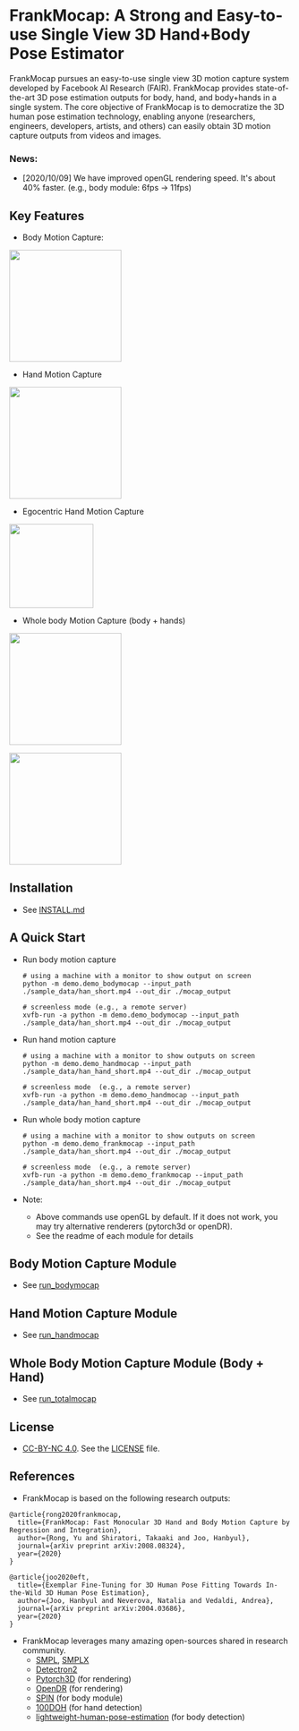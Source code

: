 # FrankMocap: A Strong and Easy-to-use Single View 3D Hand+Body Pose Estimator

FrankMocap pursues an easy-to-use single view 3D motion capture system developed by Facebook AI Research (FAIR). FrankMocap provides state-of-the-art 3D pose estimation outputs for body, hand, and body+hands in a single system. The core objective of FrankMocap is to democratize the 3D human pose estimation technology, enabling anyone (researchers, engineers, developers, artists, and others) can easily obtain 3D motion capture outputs from videos and images.

### News:
  - [2020/10/09] We have improved openGL rendering speed. It's about 40% faster. (e.g., body module: 6fps -> 11fps)

## Key Features
- Body Motion Capture:
<p>
    <img src="https://github.com/jhugestar/jhugestar.github.io/blob/master/img/eft_bodymocap.gif" height="200">
</p>

- Hand Motion Capture
<p>
    <img src="https://github.com/jhugestar/jhugestar.github.io/blob/master/img/frankmocap_hand.gif" height="200">
</p>

- Egocentric Hand Motion Capture
<p>
    <img src="https://github.com/jhugestar/jhugestar.github.io/blob/master/img/frankmotion_egohand.gif" height="150">
</p>

- Whole body Motion Capture (body + hands)
<p>
    <img src="https://github.com/jhugestar/jhugestar.github.io/blob/master/img/frankmocap_wholebody.gif" height="200">
</p>
<p>
    <img src="https://penincillin.github.io/frank_mocap/video_02.gif" height="200">
</p>


## Installation
- See [INSTALL.md](docs/INSTALL.md)

## A Quick Start
- Run body motion capture
  ```
  # using a machine with a monitor to show output on screen
  python -m demo.demo_bodymocap --input_path ./sample_data/han_short.mp4 --out_dir ./mocap_output
  
  # screenless mode (e.g., a remote server)
  xvfb-run -a python -m demo.demo_bodymocap --input_path ./sample_data/han_short.mp4 --out_dir ./mocap_output
  ```

- Run hand motion capture
  ```
  # using a machine with a monitor to show outputs on screen
  python -m demo.demo_handmocap --input_path ./sample_data/han_hand_short.mp4 --out_dir ./mocap_output
  
  # screenless mode  (e.g., a remote server)
  xvfb-run -a python -m demo.demo_handmocap --input_path ./sample_data/han_hand_short.mp4 --out_dir ./mocap_output
  ```

- Run whole body motion capture
  ```
  # using a machine with a monitor to show outputs on screen
  python -m demo.demo_frankmocap --input_path ./sample_data/han_short.mp4 --out_dir ./mocap_output

  # screenless mode  (e.g., a remote server)
  xvfb-run -a python -m demo.demo_frankmocap --input_path ./sample_data/han_short.mp4 --out_dir ./mocap_output
  ```
- Note: 
  - Above commands use openGL by default. If it does not work, you may try alternative renderers (pytorch3d or openDR). 
  - See the readme of each module for details


## Body Motion Capture Module
- See [run_bodymocap](docs/run_bodymocap.md)

## Hand Motion Capture Module
- See [run_handmocap](docs/run_handmocap.md)

## Whole Body Motion Capture Module (Body + Hand)
- See [run_totalmocap](docs/run_totalmocap.md)

## License
- [CC-BY-NC 4.0](https://creativecommons.org/licenses/by-nc/4.0/legalcode). 
See the [LICENSE](LICENSE) file. 

## References
- FrankMocap is based on the following research outputs:
```
@article{rong2020frankmocap,
  title={FrankMocap: Fast Monocular 3D Hand and Body Motion Capture by Regression and Integration},
  author={Rong, Yu and Shiratori, Takaaki and Joo, Hanbyul},
  journal={arXiv preprint arXiv:2008.08324},
  year={2020}
}

@article{joo2020eft,
  title={Exemplar Fine-Tuning for 3D Human Pose Fitting Towards In-the-Wild 3D Human Pose Estimation},
  author={Joo, Hanbyul and Neverova, Natalia and Vedaldi, Andrea},
  journal={arXiv preprint arXiv:2004.03686},
  year={2020}
}
```

- FrankMocap leverages many amazing open-sources shared in research community.
    - [SMPL](https://smpl.is.tue.mpg.de/), [SMPLX](https://smpl-x.is.tue.mpg.de/) 
    - [Detectron2](https://github.com/facebookresearch/detectron2)       
    - [Pytorch3D](https://pytorch3d.org/) (for rendering)
    - [OpenDR](https://github.com/mattloper/opendr/wiki) (for rendering)
    - [SPIN](https://github.com/nkolot/SPIN) (for body module)
    - [100DOH](https://fouheylab.eecs.umich.edu/~dandans/projects/100DOH/) (for hand detection)
    - [lightweight-human-pose-estimation](https://github.com/Daniil-Osokin/lightweight-human-pose-estimation.pytorch) (for body detection)

